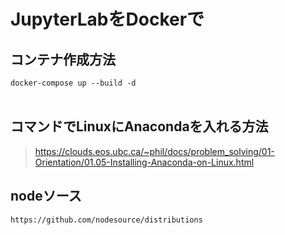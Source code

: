# JupyterLabをDockerで</br>
  

## コンテナ作成方法</br>
```docker-compose up --build -d```</br></br>

## コマンドでLinuxにAnacondaを入れる方法</br>

>https://clouds.eos.ubc.ca/~phil/docs/problem_solving/01-Orientation/01.05-Installing-Anaconda-on-Linux.html

## nodeソース</br>

`https://github.com/nodesource/distributions`
